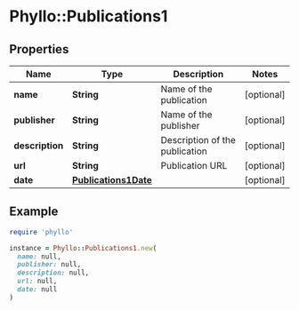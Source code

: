 # Phyllo::Publications1

## Properties

| Name | Type | Description | Notes |
| ---- | ---- | ----------- | ----- |
| **name** | **String** | Name of the publication | [optional] |
| **publisher** | **String** | Name of the publisher | [optional] |
| **description** | **String** | Description of the publication | [optional] |
| **url** | **String** | Publication URL | [optional] |
| **date** | [**Publications1Date**](Publications1Date.md) |  | [optional] |

## Example

```ruby
require 'phyllo'

instance = Phyllo::Publications1.new(
  name: null,
  publisher: null,
  description: null,
  url: null,
  date: null
)
```

